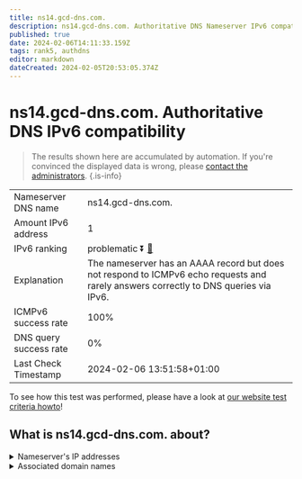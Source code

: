 ```yaml
---
title: ns14.gcd-dns.com.
description: ns14.gcd-dns.com. Authoritative DNS Nameserver IPv6 compatibility
published: true
date: 2024-02-06T14:11:33.159Z
tags: rank5, authdns
editor: markdown
dateCreated: 2024-02-05T20:53:05.374Z
---
```


# ns14.gcd-dns.com. Authoritative DNS IPv6 compatibility

> The results shown here are accumulated by automation. If you're convinced the displayed data is wrong, please [contact the administrators](/howto/chat). 
{.is-info}




|   |   |
| - | - |
| Nameserver DNS name | ns14.gcd-dns.com.
| Amount IPv6 address | 1
| IPv6 ranking | problematic :arrow_double_down: [🔗](/howto/ranking) |
| Explanation | The nameserver has an AAAA record but does not respond to ICMPv6 echo requests and rarely answers correctly to DNS queries via IPv6. |
| ICMPv6 success rate | 100%|
| DNS query success rate | 0% |
| Last Check Timestamp | 2024-02-06 13:51:58+01:00 |

To see how this test was performed, please have a look at [our website test criteria howto](/howto/testcriteria/authdns)!


## What is ns14.gcd-dns.com. about?




<details>
<summary>Nameserver's IP addresses</summary>

2603:5:22e3::38

</details>



<details>
<summary>Associated domain names</summary>

www.eli-lilly.com

</details>

